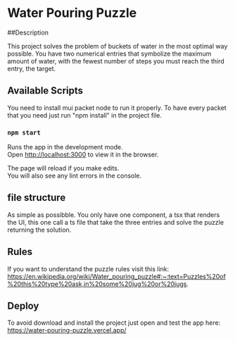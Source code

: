 # Water Pouring Puzzle

##Description

This project solves the problem of buckets of water in the most optimal way possible.  You have two numerical entries that symbolize the maximum amount of water, with the fewest number of steps you must reach the third entry, the target.

## Available Scripts

You need to install mui packet node to run it properly. To have every packet that you need just run "npm install" in the project file.

### `npm start`

Runs the app in the development mode.\
Open [http://localhost:3000](http://localhost:3000) to view it in the browser.

The page will reload if you make edits.\
You will also see any lint errors in the console.

## file structure

As simple as possibble. You only have one component, a tsx that renders the UI, this one call a ts file that take the three entries and solve the puzzle returning the solution.

## Rules

If you want to understand the puzzle rules visit this link: https://en.wikipedia.org/wiki/Water_pouring_puzzle#:~:text=Puzzles%20of%20this%20type%20ask,in%20some%20jug%20or%20jugs.

## Deploy

To avoid download and install the project just open and test the app here:
https://water-pouring-puzzle.vercel.app/
